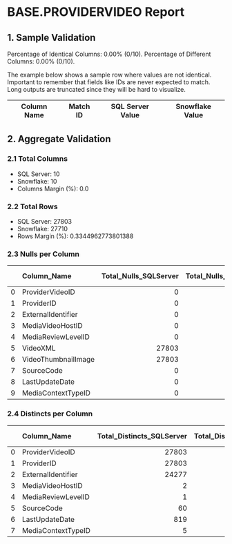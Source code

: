 # BASE.PROVIDERVIDEO Report

## 1. Sample Validation

Percentage of Identical Columns: 0.00% (0/10).
Percentage of Different Columns: 0.00% (0/10).

The example below shows a sample row where values are not identical. Important to remember that fields like IDs are never expected to match. Long outputs are truncated since they will be hard to visualize.

| Column Name   | Match ID   | SQL Server Value   | Snowflake Value   |
|---------------|------------|--------------------|-------------------|

## 2. Aggregate Validation

### 2.1 Total Columns
- SQL Server: 10
- Snowflake: 10
- Columns Margin (%): 0.0

### 2.2 Total Rows
- SQL Server: 27803
- Snowflake: 27710
- Rows Margin (%): 0.3344962773801388

### 2.3 Nulls per Column
|    | Column_Name         |   Total_Nulls_SQLServer |   Total_Nulls_Snowflake |   Margin (%) |
|---:|:--------------------|------------------------:|------------------------:|-------------:|
|  0 | ProviderVideoID     |                       0 |                       0 |          0   |
|  1 | ProviderID          |                       0 |                       0 |          0   |
|  2 | ExternalIdentifier  |                       0 |                       0 |          0   |
|  3 | MediaVideoHostID    |                       0 |                       0 |          0   |
|  4 | MediaReviewLevelID  |                       0 |                       0 |          0   |
|  5 | VideoXML            |                   27803 |                   27710 |          0.3 |
|  6 | VideoThumbnailImage |                   27803 |                   27710 |          0.3 |
|  7 | SourceCode          |                       0 |                       0 |          0   |
|  8 | LastUpdateDate      |                       0 |                       0 |          0   |
|  9 | MediaContextTypeID  |                       0 |                       0 |          0   |

### 2.4 Distincts per Column
|    | Column_Name        |   Total_Distincts_SQLServer |   Total_Distincts_Snowflake |   Margin (%) |
|---:|:-------------------|----------------------------:|----------------------------:|-------------:|
|  0 | ProviderVideoID    |                       27803 |                       27710 |          0.3 |
|  1 | ProviderID         |                       27803 |                       27710 |          0.3 |
|  2 | ExternalIdentifier |                       24277 |                       24184 |          0.4 |
|  3 | MediaVideoHostID   |                           2 |                           2 |          0   |
|  4 | MediaReviewLevelID |                           1 |                           1 |          0   |
|  5 | SourceCode         |                          60 |                          60 |          0   |
|  6 | LastUpdateDate     |                         819 |                         804 |          1.8 |
|  7 | MediaContextTypeID |                           5 |                           5 |          0   |